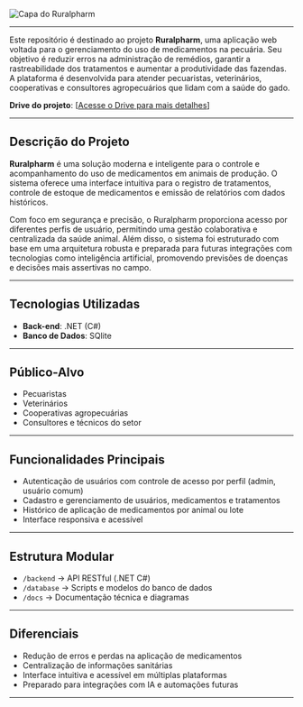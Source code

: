 ![Capa do Ruralpharm](https://i.imgur.com/mvgwn28.png)

---
Este repositório é destinado ao projeto **Ruralpharm**, uma aplicação web voltada para o gerenciamento do uso de medicamentos na pecuária. Seu objetivo é reduzir erros na administração de remédios, garantir a rastreabilidade dos tratamentos e aumentar a produtividade das fazendas. A plataforma é desenvolvida para atender pecuaristas, veterinários, cooperativas e consultores agropecuários que lidam com a saúde do gado.

**Drive do projeto**: [[Acesse o Drive para mais detalhes](https://docs.google.com/document/d/1mJs7k2uh9j8EruLGJSgSxO4gk7W7WTZCFvuZfs6qw3w/edit?tab=t.0)]

---

## Descrição do Projeto

**Ruralpharm** é uma solução moderna e inteligente para o controle e acompanhamento do uso de medicamentos em animais de produção. O sistema oferece uma interface intuitiva para o registro de tratamentos, controle de estoque de medicamentos e emissão de relatórios com dados históricos.

Com foco em segurança e precisão, o Ruralpharm proporciona acesso por diferentes perfis de usuário, permitindo uma gestão colaborativa e centralizada da saúde animal. Além disso, o sistema foi estruturado com base em uma arquitetura robusta e preparada para futuras integrações com tecnologias como inteligência artificial, promovendo previsões de doenças e decisões mais assertivas no campo.

---

## Tecnologias Utilizadas

- **Back-end**: .NET (C#)
- **Banco de Dados**: SQlite

---

## Público-Alvo

- Pecuaristas
- Veterinários
- Cooperativas agropecuárias
- Consultores e técnicos do setor

---

## Funcionalidades Principais

- Autenticação de usuários com controle de acesso por perfil (admin, usuário comum)
- Cadastro e gerenciamento de usuários, medicamentos e tratamentos
- Histórico de aplicação de medicamentos por animal ou lote
- Interface responsiva e acessível

---

## Estrutura Modular
- `/backend` → API RESTful (.NET C#)
- `/database` → Scripts e modelos do banco de dados
- `/docs` → Documentação técnica e diagramas

---

## Diferenciais

- Redução de erros e perdas na aplicação de medicamentos
- Centralização de informações sanitárias
- Interface intuitiva e acessível em múltiplas plataformas
- Preparado para integrações com IA e automações futuras

---
